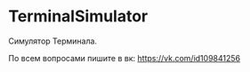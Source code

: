 # TerminalSimulator

Симулятор Терминала.

По всем вопросами пишите в вк: https://vk.com/id109841256
